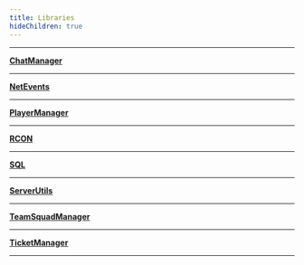 ```yaml
---
title: Libraries
hideChildren: true
---
```


---

**[ChatManager](/vext/ref/server/library/chatmanager)**

---

**[NetEvents](/vext/ref/server/library/netevents)**

---

**[PlayerManager](/vext/ref/server/library/playermanager)**

---

**[RCON](/vext/ref/server/library/rcon)**

---

**[SQL](/vext/ref/server/library/sql)**

---

**[ServerUtils](/vext/ref/server/library/serverutils)**

---

**[TeamSquadManager](/vext/ref/server/library/teamsquadmanager)**

---

**[TicketManager](/vext/ref/server/library/ticketmanager)**

---
